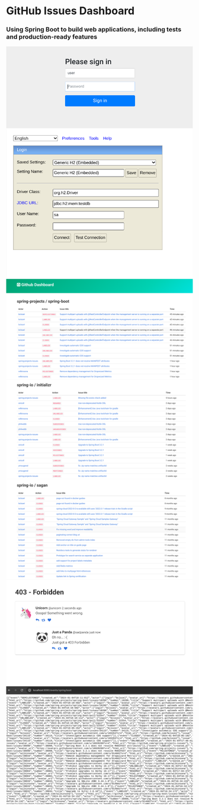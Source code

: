 <h1>GitHub Issues Dashboard</h1>
<h3>Using Spring Boot to build web applications, including tests and production-ready features</h3>

<img src="https://github.com/lwan1/issues-dashboard/blob/main/screenshots/screenshot-1.png" alt="preview1">
<img src="https://github.com/lwan1/issues-dashboard/blob/main/screenshots/screenshot-2.png" alt="preview2">
<img src="https://github.com/lwan1/issues-dashboard/blob/main/screenshots/screenshot-3.png" alt="preview3">
<img src="https://github.com/lwan1/issues-dashboard/blob/main/screenshots/screenshot-4.png" alt="preview4">
<img src="https://github.com/lwan1/issues-dashboard/blob/main/screenshots/screenshot-5.png" alt="preview5">
<img src="https://github.com/lwan1/issues-dashboard/blob/main/screenshots/screenshot-6.png" alt="preview6">
<img src="https://github.com/lwan1/issues-dashboard/blob/main/screenshots/screenshot-7.png" alt="preview7">
